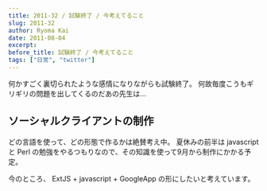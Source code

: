 ```yaml
---
title: 2011-32 / 試験終了 / 今考えてること
slug: 2011-32
author: Ryoma Kai
date: 2011-08-04
excerpt: 
before_title: 試験終了 / 今考えてること
tags: ["日常", "twitter"]
---
```


何かすごく裏切られたような感情になりながらも試験終了。
何故毎度こうもギリギリの問題を出してくるのだあの先生は…

## ソーシャルクライアントの制作

どの言語を使って、どの形態で作るかは絶賛考え中。
夏休みの前半は javascript と Perl の勉強をやるつもりなので、その知識を使って9月から制作にかかる予定。

今のところ、 ExtJS + javascript + GoogleApp の形にしたいと考えています。
